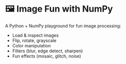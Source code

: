 # 🖼️ Image Fun with NumPy

A Python + NumPy playground for fun image processing:
- Load & inspect images
- Flip, rotate, grayscale
- Color manipulation
- Filters (blur, edge detect, sharpen)
- Fun effects (mosaic, glitch, noise)
